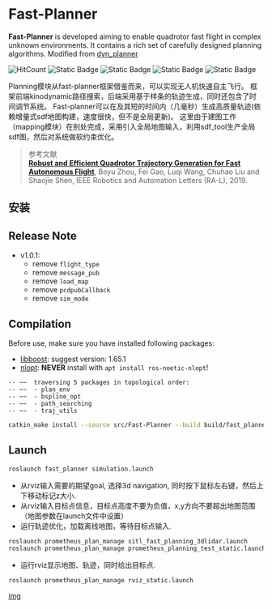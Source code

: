 # Fast-Planner

**Fast-Planner** is developed aiming to enable quadrotor fast flight in complex unknown environments. It contains a rich set of carefully designed planning algorithms. Modified from [dyn_planner](https://github.com/amov-lab/Prometheus/tree/v1.1/Modules/planning/FastPlanner/plan_manage)

![HitCount](https://img.shields.io/endpoint?url=https%3A%2F%2Fhits.dwyl.com%2FHuaYuXiao%2FFast-Planner.json%3Fcolor%3Dpink)
![Static Badge](https://img.shields.io/badge/ROS-noetic-22314E?logo=ros)
![Static Badge](https://img.shields.io/badge/C%2B%2B-14-00599C?logo=cplusplus)
![Static Badge](https://img.shields.io/badge/Python-2.7.18-3776AB?logo=python)
![Static Badge](https://img.shields.io/badge/Ubuntu-20.04.6-E95420?logo=ubuntu)

Planning模块从fast-planner框架借鉴而来，可以实现无人机快速自主飞行。
框架前端kinodynamic路径搜索，后端采用基于样条的轨迹生成，同时还包含了时间调节系统。
Fast-planner可以在及其短的时间内（几毫秒）生成高质量轨迹(依赖增量式sdf地图构建，速度很快，但不是全局更新)。
这里由于建图工作（mapping模块）在别处完成，采用引入全局地图输入，利用sdf_tool生产全局sdf图，然后对系统做软约束优化。

>参考文献  
>[__Robust and Efficient Quadrotor Trajectory Generation for Fast Autonomous Flight__](https://ieeexplore.ieee.org/document/8758904), Boyu Zhou, Fei Gao, Luqi Wang, Chuhao Liu and Shaojie Shen, IEEE Robotics and Automation Letters (RA-L), 2019.


## 安装



## Release Note

- v1.0.1: 
  - remove `flight_type`
  - remove `message_pub`
  - remove `load_map`
  - remove `pcdpubCallback`
  - remove `sim_mode`


## Compilation

Before use, make sure you have installed following packages:

- [libboost](https://www.boost.org/users/history/version_1_65_1.html): suggest version: 1.65.1
- [nlopt](https://github.com/stevengj/nlopt.git): **NEVER** install with `apt install ros-noetic-nlopt`!

```
-- ~~  traversing 5 packages in topological order:
-- ~~  - plan_env
-- ~~  - bspline_opt
-- ~~  - path_searching
-- ~~  - traj_utils
```

```bash
catkin_make install --source src/Fast-Planner --build build/fast_planner
```


## Launch

```bash
roslaunch fast_planner simulation.launch
```

* 从rviz输入需要的期望goal, 选择3d navigation, 同时按下鼠标左右键，然后上下移动标记z大小.
* 从rviz输入目标点信息，目标点高度不要为负值，x,y方向不要超出地图范围（地图参数在launch文件中设置）
* 运行轨迹优化，加载离线地图，等待目标点输入.

```bash
roslaunch prometheus_plan_manage sitl_fast_planning_3dlidar.launch 
roslaunch prometheus_plan_manage prometheus_planning_test_static.launch
```

* 运行rviz显示地图、轨迹，同时给出目标点.  

```bash
roslaunch prometheus_plan_manage rviz_static.launch
```

[img](log/2024-05-14/rosgraph.png)

